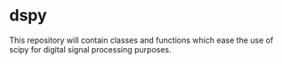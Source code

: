 # dspy
This repository will contain classes and functions which ease the use of scipy for digital signal processing purposes.

